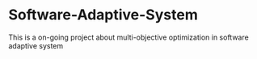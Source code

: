 # Software-Adaptive-System
This is a on-going project about multi-objective optimization in software adaptive system
